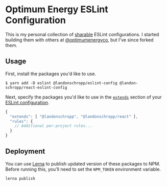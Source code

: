 # Optimum Energy ESLint Configuration

This is my personal collection of
[sharable](http://eslint.org/docs/developer-guide/shareable-configs.html) ESLint configurations.
I started building them with others at [@optimumenergyco](https://github.com/optimumenergyco), but
I've since forked them.

## Usage

First, install the packages you'd like to use.

```
$ yarn add -D eslint @landonschropp/eslint-config @landon-schropp/react-eslint-config
```

Next, specify the packages you'd like to use in the
[`extends`](http://eslint.org/docs/user-guide/configuring#extending-configuration-files) section of
your [ESLint configuration](http://eslint.org/docs/user-guide/configuring).


``` js
{
  "extends": [ "@landonschropp", "@landonschropp/react" ],
  "rules": {
    // Additional per-project rules...
  }
}
```

## Deployment

You can use [Lerna](https://lerna.js.org/) to publish updated version of these packages to NPM.
Before running this, you'll need to set the `NPM_TOKEN` environment variable.

``` shell
lerna publish
```
